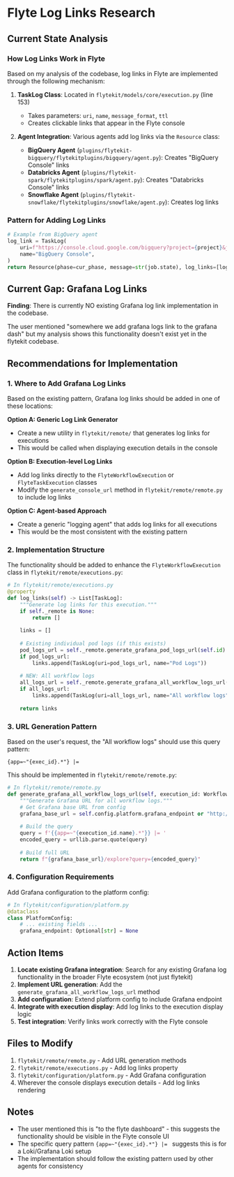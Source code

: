 # Flyte Log Links Research

## Current State Analysis

### How Log Links Work in Flyte

Based on my analysis of the codebase, log links in Flyte are implemented through the following mechanism:

1. **TaskLog Class**: Located in `flytekit/models/core/execution.py` (line 153)
   - Takes parameters: `uri`, `name`, `message_format`, `ttl`
   - Creates clickable links that appear in the Flyte console

2. **Agent Integration**: Various agents add log links via the `Resource` class:
   - **BigQuery Agent** (`plugins/flytekit-bigquery/flytekitplugins/bigquery/agent.py`): Creates "BigQuery Console" links
   - **Databricks Agent** (`plugins/flytekit-spark/flytekitplugins/spark/agent.py`): Creates "Databricks Console" links
   - **Snowflake Agent** (`plugins/flytekit-snowflake/flytekitplugins/snowflake/agent.py`): Creates log links

### Pattern for Adding Log Links

```python
# Example from BigQuery agent
log_link = TaskLog(
    uri=f"https://console.cloud.google.com/bigquery?project={project}&j=bq:{location}:{job_id}&page=queryresults",
    name="BigQuery Console",
)
return Resource(phase=cur_phase, message=str(job.state), log_links=[log_link], outputs=res)
```

## Current Gap: Grafana Log Links

**Finding**: There is currently NO existing Grafana log link implementation in the codebase.

The user mentioned "somewhere we add grafana logs link to the grafana dash" but my analysis shows this functionality doesn't exist yet in the flytekit codebase.

## Recommendations for Implementation

### 1. Where to Add Grafana Log Links

Based on the existing pattern, Grafana log links should be added in one of these locations:

**Option A: Generic Log Link Generator**
- Create a new utility in `flytekit/remote/` that generates log links for executions
- This would be called when displaying execution details in the console

**Option B: Execution-level Log Links**
- Add log links directly to the `FlyteWorkflowExecution` or `FlyteTaskExecution` classes
- Modify the `generate_console_url` method in `flytekit/remote/remote.py` to include log links

**Option C: Agent-based Approach**
- Create a generic "logging agent" that adds log links for all executions
- This would be the most consistent with the existing pattern

### 2. Implementation Structure

The functionality should be added to enhance the `FlyteWorkflowExecution` class in `flytekit/remote/executions.py`:

```python
# In flytekit/remote/executions.py
@property
def log_links(self) -> List[TaskLog]:
    """Generate log links for this execution."""
    if self._remote is None:
        return []
    
    links = []
    
    # Existing individual pod logs (if this exists)
    pod_logs_url = self._remote.generate_grafana_pod_logs_url(self.id)
    if pod_logs_url:
        links.append(TaskLog(uri=pod_logs_url, name="Pod Logs"))
    
    # NEW: All workflow logs
    all_logs_url = self._remote.generate_grafana_all_workflow_logs_url(self.id)
    if all_logs_url:
        links.append(TaskLog(uri=all_logs_url, name="All workflow logs"))
    
    return links
```

### 3. URL Generation Pattern

Based on the user's request, the "All workflow logs" should use this query pattern:
```
{app=~"{exec_id}.*"} |= 
```

This should be implemented in `flytekit/remote/remote.py`:

```python
# In flytekit/remote/remote.py
def generate_grafana_all_workflow_logs_url(self, execution_id: WorkflowExecutionIdentifier) -> str:
    """Generate Grafana URL for all workflow logs."""
    # Get Grafana base URL from config
    grafana_base_url = self.config.platform.grafana_endpoint or "http://localhost:3000"
    
    # Build the query
    query = f'{{app=~"{execution_id.name}.*"}} |= '
    encoded_query = urllib.parse.quote(query)
    
    # Build full URL
    return f"{grafana_base_url}/explore?query={encoded_query}"
```

### 4. Configuration Requirements

Add Grafana configuration to the platform config:

```python
# In flytekit/configuration/platform.py
@dataclass
class PlatformConfig:
    # ... existing fields ...
    grafana_endpoint: Optional[str] = None
```

## Action Items

1. **Locate existing Grafana integration**: Search for any existing Grafana log functionality in the broader Flyte ecosystem (not just flytekit)
2. **Implement URL generation**: Add the `generate_grafana_all_workflow_logs_url` method
3. **Add configuration**: Extend platform config to include Grafana endpoint
4. **Integrate with execution display**: Add log links to the execution display logic
5. **Test integration**: Verify links work correctly with the Flyte console

## Files to Modify

1. `flytekit/remote/remote.py` - Add URL generation methods
2. `flytekit/remote/executions.py` - Add log links property
3. `flytekit/configuration/platform.py` - Add Grafana configuration
4. Wherever the console displays execution details - Add log links rendering

## Notes

- The user mentioned this is "to the flyte dashboard" - this suggests the functionality should be visible in the Flyte console UI
- The specific query pattern `{app=~"{exec_id}.*"} |= ` suggests this is for a Loki/Grafana Loki setup
- The implementation should follow the existing pattern used by other agents for consistency